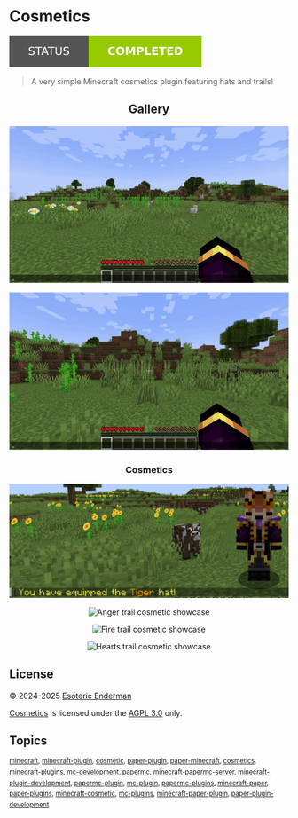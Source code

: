 # Cosmetics

[![Project status: completed](./assets/images/badges/status.svg)](./)

> A very simple Minecraft cosmetics plugin featuring hats and trails!

<h2 align="center">Gallery</h2>

<p align="center"><img alt="Cosmetics GUI showcase" src="./assets/gifs/showcase.gif"></p>
<p align="center"><img alt="Admin command showcase" src="./assets/gifs/admin.gif"></p>

<h3 align="center">Cosmetics</h3>

<p align="center"><img alt="Tiger hat cosmetic showcase" src="./assets/images/screenshots/cosmetics/hats/tiger.png"></p>
<p align="center"><img alt="Anger trail cosmetic showcase" src="./assets/gifs/cosmetics/trails/anger.gif"></p>
<p align="center"><img alt="Fire trail cosmetic showcase" src="./assets/gifs/cosmetics/trails/fire.gif"></p>
<p align="center"><img alt="Hearts trail cosmetic showcase" src="./assets/gifs/cosmetics/trails/hearts.gif"></p>

## License

&copy; 2024-2025 [Esoteric Enderman](https://enderman.dev)

[Cosmetics](./) is licensed under the [AGPL 3.0](./LICENSE) only.

## Topics

<sup>[minecraft](https://github.com/topics/minecraft), [minecraft-plugin](https://github.com/topics/minecraft-plugin), [cosmetic](https://github.com/topics/cosmetic), [paper-plugin](https://github.com/topics/paper-plugin), [paper-minecraft](https://github.com/topics/paper-minecraft), [cosmetics](https://github.com/topics/cosmetics), [minecraft-plugins](https://github.com/topics/minecraft-plugins), [mc-development](https://github.com/topics/mc-development), [papermc](https://github.com/topics/papermc), [minecraft-papermc-server](https://github.com/topics/minecraft-papermc-server), [minecraft-plugin-development](https://github.com/topics/minecraft-plugin-development), [papermc-plugin](https://github.com/topics/papermc-plugin), [mc-plugin](https://github.com/topics/mc-plugin), [papermc-plugins](https://github.com/topics/papermc-plugins), [minecraft-paper](https://github.com/topics/minecraft-paper), [paper-plugins](https://github.com/topics/paper-plugins), [minecraft-cosmetic](https://github.com/topics/minecraft-cosmetic), [mc-plugins](https://github.com/topics/mc-plugins), [minecraft-paper-plugin](https://github.com/topics/minecraft-paper-plugin), [paper-plugin-development](https://github.com/topics/paper-plugin-development)</sup>
